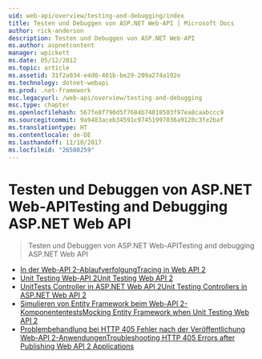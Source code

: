 ```yaml
---
uid: web-api/overview/testing-and-debugging/index
title: Testen und Debuggen von ASP.NET Web-API | Microsoft Docs
author: rick-anderson
description: Testen und Debuggen von ASP.NET Web-API
ms.author: aspnetcontent
manager: wpickett
ms.date: 05/12/2012
ms.topic: article
ms.assetid: 31f2a034-e4d0-401b-be29-209a274a192e
ms.technology: dotnet-webapi
ms.prod: .net-framework
msc.legacyurl: /web-api/overview/testing-and-debugging
msc.type: chapter
ms.openlocfilehash: 567fe8f790d5f7684b74018503f97ea8caabccc9
ms.sourcegitcommit: 9a9483aceb34591c97451997036a9120c3fe2baf
ms.translationtype: HT
ms.contentlocale: de-DE
ms.lasthandoff: 11/10/2017
ms.locfileid: "26508259"
---
```

<a name="testing-and-debugging-aspnet-web-api"></a><span data-ttu-id="a9cbd-103">Testen und Debuggen von ASP.NET Web-API</span><span class="sxs-lookup"><span data-stu-id="a9cbd-103">Testing and Debugging ASP.NET Web API</span></span>
====================
> <span data-ttu-id="a9cbd-104">Testen und Debuggen von ASP.NET Web-API</span><span class="sxs-lookup"><span data-stu-id="a9cbd-104">Testing and debugging ASP.NET Web API</span></span>


- [<span data-ttu-id="a9cbd-105">In der Web-API 2-Ablaufverfolgung</span><span class="sxs-lookup"><span data-stu-id="a9cbd-105">Tracing in Web API 2</span></span>](tracing-in-aspnet-web-api.md)
- [<span data-ttu-id="a9cbd-106">Unit Testing Web-API 2</span><span class="sxs-lookup"><span data-stu-id="a9cbd-106">Unit Testing Web API 2</span></span>](unit-testing-with-aspnet-web-api.md)
- [<span data-ttu-id="a9cbd-107">UnitTests Controller in ASP.NET Web API 2</span><span class="sxs-lookup"><span data-stu-id="a9cbd-107">Unit Testing Controllers in ASP.NET Web API 2</span></span>](unit-testing-controllers-in-web-api.md)
- [<span data-ttu-id="a9cbd-108">Simulieren von Entity Framework beim Web-API 2-Komponententests</span><span class="sxs-lookup"><span data-stu-id="a9cbd-108">Mocking Entity Framework when Unit Testing Web API 2</span></span>](mocking-entity-framework-when-unit-testing-aspnet-web-api-2.md)
- [<span data-ttu-id="a9cbd-109">Problembehandlung bei HTTP 405 Fehler nach der Veröffentlichung Web-API 2-Anwendungen</span><span class="sxs-lookup"><span data-stu-id="a9cbd-109">Troubleshooting HTTP 405 Errors after Publishing Web API 2 Applications</span></span>](troubleshooting-http-405-errors-after-publishing-web-api-applications.md)

